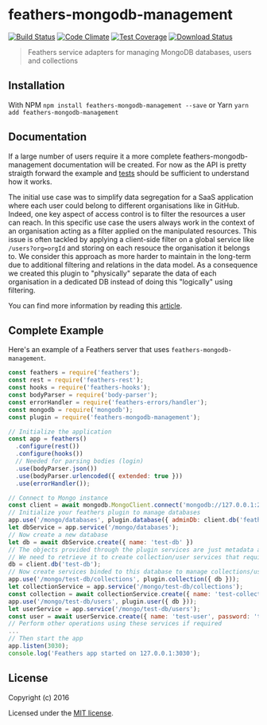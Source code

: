 # feathers-mongodb-management

[![Build Status](https://app.travis-ci.com/feathersjs-ecosystem/feathers-mongodb-management.png?branch=master)](https://app.travis-ci.com/feathersjs-ecosystem/feathers-mongodb-management)
[![Code Climate](https://codeclimate.com/github/feathersjs-ecosystem/feathers-mongodb-management/badges/gpa.svg)](https://codeclimate.com/github/feathersjs-ecosystem/feathers-mongodb-management)
[![Test Coverage](https://codeclimate.com/github/feathersjs-ecosystem/feathers-mongodb-management/badges/coverage.svg)](https://codeclimate.com/github/feathersjs-ecosystem/feathers-mongodb-management/coverage)
[![Download Status](https://img.shields.io/npm/dm/feathers-mongodb-management.svg?style=flat-square)](https://www.npmjs.com/package/feathers-mongodb-management)

> Feathers service adapters for managing MongoDB databases, users and collections

## Installation

With NPM `npm install feathers-mongodb-management --save` or Yarn `yarn add feathers-mongodb-management`

## Documentation

If a large number of users require it a more complete feathers-mongodb-management documentation will be created. For now as the API is pretty straigth forward the example and [tests](https://github.com/feathersjs-ecosystem/feathers-mongodb-management/tree/master/test) should be sufficient to understand how it works.

The initial use case was to simplify data segregation for a SaaS application where each user could belong to different organisations like in GitHub. Indeed, one key aspect of access control is to filter the resources a user can reach. In this specific use case the users always work in the context of an organisation acting as a filter applied on the manipulated resources. This issue is often tackled by applying a client-side filter on a global service like `/users?org=orgId` and storing on each resouce the organisation it belongs to. We consider this approach as more harder to maintain in the long-term due to additional filtering and relations in the data model. As a consequence we created this plugin to "physically" separate the data of each organisation in a dedicated DB instead of doing this "logically" using filtering.

You can find more information by reading this [article](https://blog.feathersjs.com/access-control-strategies-with-feathersjs-72452268739d).

## Complete Example

Here's an example of a Feathers server that uses `feathers-mongodb-management`.

```js
const feathers = require('feathers');
const rest = require('feathers-rest');
const hooks = require('feathers-hooks');
const bodyParser = require('body-parser');
const errorHandler = require('feathers-errors/handler');
const mongodb = require('mongodb');
const plugin = require('feathers-mongodb-management');

// Initialize the application
const app = feathers()
  .configure(rest())
  .configure(hooks())
  // Needed for parsing bodies (login)
  .use(bodyParser.json())
  .use(bodyParser.urlencoded({ extended: true }))
  .use(errorHandler());

// Connect to Mongo instance
const client = await mongodb.MongoClient.connect('mongodb://127.0.0.1:27017')
// Initialize your feathers plugin to manage databases
app.use('/mongo/databases', plugin.database({ adminDb: client.db('feathers-test').admin(), client }));
let dbService = app.service('/mongo/databases');
// Now create a new database
let db = await dbService.create({ name: 'test-db' })
// The objects provided through the plugin services are just metadata and not MongoDB driver instances
// We need to retrieve it to create collection/user services that require the DB instance
db = client.db('test-db');
// Now create services binded to this database to manage collections/users
app.use('/mongo/test-db/collections', plugin.collection({ db }));
let collectionService = app.service('/mongo/test-db/collections');
const collection = await collectionService.create({ name: 'test-collection' })
app.use('/mongo/test-db/users', plugin.user({ db }));
let userService = app.service('/mongo/test-db/users');
const user = await userService.create({ name: 'test-user', password: 'test-password', roles: ['readWrite'] })
// Perform other operations using these services if required
...
// Then start the app
app.listen(3030);
console.log('Feathers app started on 127.0.0.1:3030');
```

## License

Copyright (c) 2016

Licensed under the [MIT license](LICENSE).
